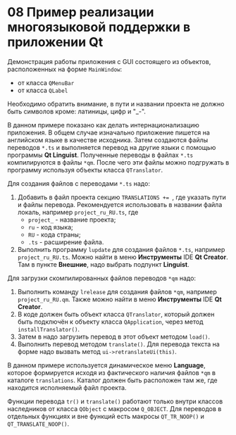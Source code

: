 # 08 Пример реализации многоязыковой поддержки в приложении Qt

Демонстрация работы приложения с GUI состоящего из объектов, расположенных на форме `MainWindow`:
- от класса `QMenuBar`
- от класса `QLabel`

Необходимо обратить внимание, в пути и названии проекта не должно быть символов кроме: латиницы, цифр и "_-".

В данном примере показано как делать интернационализацию приложения. В общем случае изначально приложение пишется на английском языке в качестве исходника. Затем создаются файлы переводов `*.ts` и выполняется перевод на другие языки с помощью программы **Qt Linguist**. Полученные переводы в файлах `*.ts` компилируются в файлы `*qm`. После чего эти файлы можно подгружать в программу используя объекты класса `QTranslator`.

Для создания файлов с переводами `*.ts` надо:
1. Добавить в файл проекта секцию `TRANSLATIONS += `, где указать пути и файлы перевода. Рекомендуется использовать в названии файла локаль, например `project_ru_RU.ts`, где
    - `project_` - название проекта;
    - `ru` - код языка;
    - `RU` - кода страны;
    - `.ts` - расширение файла.
2. Выполнить программу `lupdate` для создания файлов `*.ts`, например `project_ru_RU.ts`. Можно найти в меню **Инструменты** IDE **Qt Creator**. Там в пункте **Внешние**, надо выбрать подпункт **Linguist**.

Для загрузки скомпилированных файлов переводов `*qm` надо:
1. Выполнить команду `lrelease` для создания файлов `*qm`, например `project_ru_RU.qm`. Также можно найти в меню **Инструменты** IDE **Qt Creator**.
2. В коде должен быть объект класса `QTranslator`, который должен быть подключён к объекту класса `QApplication`, через метод `installTranslator()`.
3. Затем в надо загрузить перевод в этот объект методом `load()`.
4. Выполнить перевод методом `translate()`. Для перевода текста на форме надо вызвать метод `ui->retranslateUi(this)`.

В данном примере используется динамическое меню **Language**, которое формируется исходя из фактического наличия файлов `*qm` в каталоге `translations`. Каталог должен быть расположен там же, где находится исполняемый файл проекта.

Функции перевода `tr()` и `translate()` работают только внутри классов наследников от класса `QObject` с макросом `Q_OBJECT`. Для переводов в отдельных функциях и вне функций есть макросы `QT_TR_NOOP()` и `QT_TRANSLATE_NOOP()`.